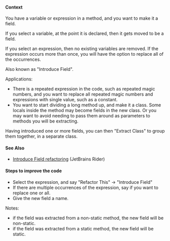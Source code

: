 
#### Context

You have a variable or expression in a method, and you want to make it a field.

If you select a variable, at the point it is declared, then it gets moved to be a field.

If you select an expression, then no existing variables are removed. If the expression occurs more than once, you will have the option to replace all of the occurrences.

Also known as "Introduce Field".

Applications:

* There is a repeated expression in the code, such as repeated magic numbers, and you want to replace all repeated magic numbers and expressions with single value, such as a constant.
* You want to start dividing a long method up, and make it a class. Some locals inside the method may become fields in the new class. Or you may want to avoid needing to pass them around as parameters to methods you will be extracting.

Having introduced one or more fields, you can then "Extract Class" to group them together, in a separate class.

#### See Also

* [Introduce Field refactoring](https://www.jetbrains.com/help/rider/Refactorings__Introduce_Field.html) (JetBrains Rider)

#### Steps to improve the code

* Select the expression, and say "Refactor This" -> "Introduce Field"
* If there are multiple occurrences of the expression, say if you want to replace one or all.
* Give the new field a name.

Notes:

* if the field was extracted from a non-static method, the new field will be non-static.
* if the field was extracted from a static method, the new field will be static.
